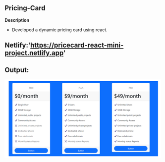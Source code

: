 ## Pricing-Card
**Description**
- Developed a dynamic pricing card using react.


## Netlify:'https://pricecard-react-mini-project.netlify.app'
## Output:
![alt text](image.png)
